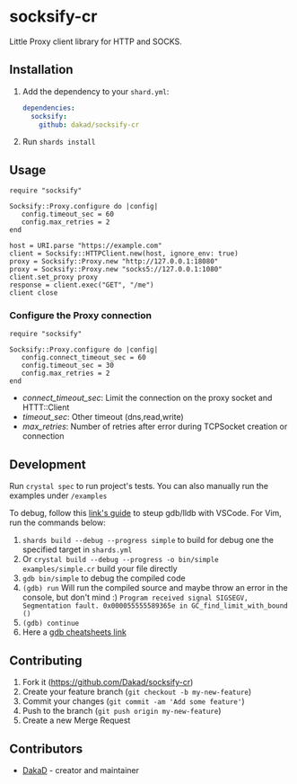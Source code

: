 # socksify-cr

Little Proxy client library for HTTP and SOCKS.

## Installation

1. Add the dependency to your `shard.yml`:

   ```yaml
   dependencies:
     socksify:
       github: dakad/socksify-cr
   ```

2. Run `shards install`

## Usage

```crystal
require "socksify"

Socksify::Proxy.configure do |config|
   config.timeout_sec = 60
   config.max_retries = 2
end

host = URI.parse "https://example.com"
client = Socksify::HTTPClient.new(host, ignore_env: true)
proxy = Socksify::Proxy.new "http://127.0.0.1:18080"
proxy = Socksify::Proxy.new "socks5://127.0.0.1:1080"
client.set_proxy proxy
response = client.exec("GET", "/me")
client close
```

### Configure the Proxy connection
```crystal
require "socksify"

Socksify::Proxy.configure do |config|
   config.connect_timeout_sec = 60
   config.timeout_sec = 30
   config.max_retries = 2
end
```

* _connect_timeout_sec_: Limit the connection on the proxy socket and HTTT::Client 
* _timeout_sec_: Other timeout (dns,read,write) 
* _max_retries_: Number of retries after error during TCPSocket creation or connection

## Development
Run ``crystal spec`` to run project's tests. You can also manually run the examples under ``/examples``

To debug, follow this [link's guide](https://github.com/amberframework/docs/blob/29560f6/examples/crystal-debug.md) to steup gdb/lldb with VSCode.
For Vim, run the commands below:
1. ``shards build --debug --progress simple`` to build for debug one the specified target in ``shards.yml``
2. Or ``crystal build --debug --progress -o bin/simple examples/simple.cr`` build your file directly
3. ``gdb bin/simple`` to debug the compiled code
4. ``(gdb) run`` Will run the compiled source and maybe throw an error in the console, but don't mind :)
``
Program received signal SIGSEGV, Segmentation fault.
0x000055555589365e in GC_find_limit_with_bound ()
``
5. ``(gdb) continue``
6. Here a [gdb cheatsheets link](https://gist.github.com/Dakad/7fedabcbb3f9b2cc2d1af76c665a4839)

## Contributing

1. Fork it (<https://github.com/Dakad/socksify-cr>)
2. Create your feature branch (`git checkout -b my-new-feature`)
3. Commit your changes (`git commit -am 'Add some feature'`)
4. Push to the branch (`git push origin my-new-feature`)
5. Create a new Merge Request

## Contributors

- [DakaD](https://github.com/your-github-user) - creator and maintainer
